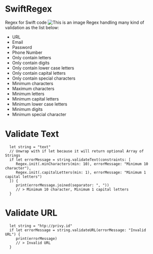 # SwiftRegex
Regex for Swift code
![This is an image](https://ik.imagekit.io/m1ke1magek1t/Github_Readme_/Swift_Regex_j5WM--g1N.png?ik-sdk-version=javascript-1.4.3&updatedAt=1673932121304)
Regex handling many kind of validation as the list below:
- URL
- Email
- Password
- Phone Number
- Only contain letters
- Only contain digits
- Only contain lower case letters
- Only contain capital letters
- Only contain special characters
- Minimum characters
- Maximum characters
- Minimum letters
- Minimum capital letters
- Minimum lower case letters
- Minimum digits
- Minimum special character

# Validate Text
```
  let string = "text"
  // Unwrap with if let because it will return optional Array of Strings
  if let errorMessage = string.validateText(constraints: [
     Regex.init(.minCharacters(min: 10), errorMessage: "Minimum 10 character"),
     Regex.init(.capitalLetters(min: 1), errorMessage: "Minimum 1 capital letters")
  ]) {
     print(errorMessage.joined(separator: ", ")) 
     // > Minimum 10 character, Minimum 1 capital letters
  }
```

# Validate URL
```
  let string = "htp://privy.id"
  if let errorMessage = string.validateURL(errorMessage: "Invalid URL") {
     print(errorMessage)
     // > Invalid URL
  }
```
